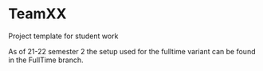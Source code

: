 # TeamXX

Project template for student work

As of 21-22 semester 2 the setup used for the fulltime variant can be found in the FullTime branch.